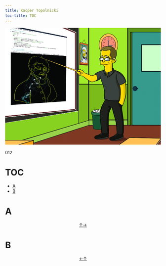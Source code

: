 ```yaml
---
title: Kacper Topolnicki
toc-title: TOC 
---
```


[![](./start/en/020_Fun/012_New_Fun/KacperTopolnicki.jpg)](https://sites.google.com/view/gr-natalka/main)

012



# TOC

* [A](#a)
* [B](#b)



# A


<div style="text-align: center"><a href = #toc title = "toc">↑</a><a href = #b title = "b">→</a></div>

# B


<div style="text-align: center"><a href = #a title = "a">←</a><a href = #toc title = "toc">↑</a></div>
